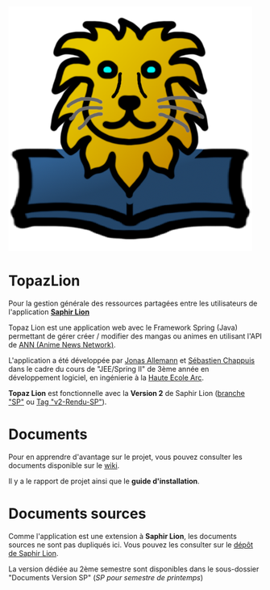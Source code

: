 ![Logo du projet](/doc/Logo.png?raw=true)

# TopazLion
Pour la gestion générale des ressources partagées entre les utilisateurs de l'application **[Saphir Lion](https://github.com/Ozurah-HES/SaphirLion)**

Topaz Lion est une application web avec le Framework Spring (Java) permettant de gérer créer / modifier des mangas ou animes en utilisant l'API de [ANN (Anime News Network)](https://www.animenewsnetwork.com/encyclopedia/api.php).

L'application a été développée par [Jonas Allemann](https://github.com/Ozurah) et [Sébastien Chappuis](https://github.com/seba-chappuis) dans le cadre du cours de "JEE/Spring II" de 3ème année en développement logiciel, en ingénierie à la [Haute Ecole Arc](https://he-arc.ch/).

**Topaz Lion** est fonctionnelle avec la **Version 2** de Saphir Lion ([branche "SP"](https://github.com/Ozurah-HES/SaphirLion/tree/SP) ou [Tag "v2-Rendu-SP"](https://github.com/Ozurah-HES/SaphirLion/releases/tag/v2-Rendu-SP)).

# Documents
Pour en apprendre d'avantage sur le projet, vous pouvez consulter les documents disponible sur le [wiki](https://github.com/Ozurah-HES/SaphirLion/wiki).

Il y a le rapport de projet ainsi que le **guide d'installation**.

# Documents sources

Comme l'application est une extension à **Saphir Lion**, les documents sources ne sont pas dupliqués ici. Vous pouvez les consulter sur le [dépôt de Saphir Lion](https://github.com/Ozurah-HES/SaphirLion/tree/main/doc). 

La version dédiée au 2ème semestre sont disponibles dans le sous-dossier "Documents Version SP" (_SP pour semestre de printemps_)
